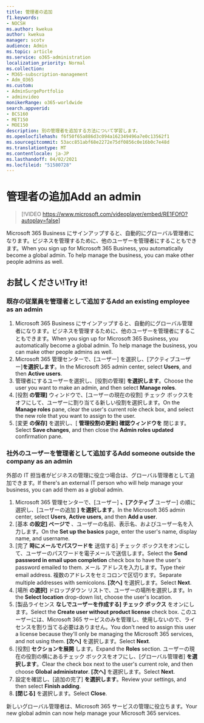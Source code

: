 ```yaml
---
title: 管理者の追加
f1.keywords:
- NOCSH
ms.author: kwekua
author: kwekua
manager: scotv
audience: Admin
ms.topic: article
ms.service: o365-administration
localization_priority: Normal
ms.collection:
- M365-subscription-management
- Adm_O365
ms.custom:
- AdminSurgePortfolio
- adminvideo
monikerRange: o365-worldwide
search.appverid:
- BCS160
- MET150
- MOE150
description: 別の管理者を追加する方法について学習します。
ms.openlocfilehash: f6f50f65a886d3c094a162349496a7e0c13562f1
ms.sourcegitcommit: 53acc851abf68e2272e75df0856c0e16b0c7e48d
ms.translationtype: MT
ms.contentlocale: ja-JP
ms.lasthandoff: 04/02/2021
ms.locfileid: "51580728"
---
```

# <a name="add-an-admin"></a><span data-ttu-id="58333-103">管理者の追加</span><span class="sxs-lookup"><span data-stu-id="58333-103">Add an admin</span></span>

> [!VIDEO https://www.microsoft.com/videoplayer/embed/RE1FOfO?autoplay=false]

<span data-ttu-id="58333-104">Microsoft 365 Business にサインアップすると、自動的にグローバル管理者になります。ビジネスを管理するために、他のユーザーを管理者にすることもできます。</span><span class="sxs-lookup"><span data-stu-id="58333-104">When you sign up for Microsoft 365 Business, you automatically become a global admin. To help manage the business, you can make other people admins as well.</span></span> 

## <a name="try-it"></a><span data-ttu-id="58333-105">お試しください!</span><span class="sxs-lookup"><span data-stu-id="58333-105">Try it!</span></span>

### <a name="add-an-existing-employee-as-an-admin"></a><span data-ttu-id="58333-106">既存の従業員を管理者として追加する</span><span class="sxs-lookup"><span data-stu-id="58333-106">Add an existing employee as an admin</span></span>

1. <span data-ttu-id="58333-107">Microsoft 365 Business にサインアップすると、自動的にグローバル管理者になります。ビジネスを管理するために、他のユーザーを管理者にすることもできます。</span><span class="sxs-lookup"><span data-stu-id="58333-107">When you sign up for Microsoft 365 Business, you automatically become a global admin. To help manage the business, you can make other people admins as well.</span></span> 
1. <span data-ttu-id="58333-108">Microsoft 365 管理センターで、[ユーザー] を選択し、[アクティブユーザー]**を選択します**。</span><span class="sxs-lookup"><span data-stu-id="58333-108">In the Microsoft 365 admin center, select **Users**, and then **Active users**.</span></span>
1. <span data-ttu-id="58333-109">管理者にするユーザーを選択し、[役割の管理] **を選択します**。</span><span class="sxs-lookup"><span data-stu-id="58333-109">Choose the user you want to make an admin, and then select **Manage roles**.</span></span>
1. <span data-ttu-id="58333-110">[役割 **の管理]** ウィンドウで、[ユーザーの現在の役割] チェック ボックスをオフにして、ユーザーに割り当てる新しい役割を選択します。</span><span class="sxs-lookup"><span data-stu-id="58333-110">On the **Manage roles** pane, clear the user's current role check box, and select the new role that you want to assign to the user.</span></span>
1. <span data-ttu-id="58333-111">[変更 **の保存]** を選択し、[ **管理役割の更新] 確認ウィンドウを** 閉じます。</span><span class="sxs-lookup"><span data-stu-id="58333-111">Select **Save changes**, and then close the **Admin roles updated** confirmation pane.</span></span>

### <a name="add-someone-outside-the-company-as-an-admin"></a><span data-ttu-id="58333-112">社外のユーザーを管理者として追加する</span><span class="sxs-lookup"><span data-stu-id="58333-112">Add someone outside the company as an admin</span></span>

<span data-ttu-id="58333-113">外部の IT 担当者がビジネスの管理に役立つ場合は、グローバル管理者として追加できます。</span><span class="sxs-lookup"><span data-stu-id="58333-113">If there's an external IT person who will help manage your business, you can add them as a global admin.</span></span>

1. <span data-ttu-id="58333-114">Microsoft 365 管理センターで、[ユーザー]  **、[アクティブ** ユーザー] の順に選択し、[ユーザーの追加 **] を選択します**。</span><span class="sxs-lookup"><span data-stu-id="58333-114">In the Microsoft 365 admin center, select **Users**, **Active users**, and then **Add a user**.</span></span>
1. <span data-ttu-id="58333-115">[基本 **の設定] ページで** 、ユーザーの名前、表示名、およびユーザー名を入力します。</span><span class="sxs-lookup"><span data-stu-id="58333-115">On the **Set up the basics** page, enter the user's name, display name, and username.</span></span>
1. <span data-ttu-id="58333-116">[完了 **時にメールでパスワードを** 送信する] チェック ボックスをオンにして、ユーザーのパスワードを電子メールで送信します。</span><span class="sxs-lookup"><span data-stu-id="58333-116">Select the **Send password in email upon completion** check box to have the user's password emailed to them.</span></span> <span data-ttu-id="58333-117">メール アドレスを入力します。</span><span class="sxs-lookup"><span data-stu-id="58333-117">Type their email address.</span></span> <span data-ttu-id="58333-118">複数のアドレスをセミコロンで区切ります。</span><span class="sxs-lookup"><span data-stu-id="58333-118">Separate multiple addresses with semicolons.</span></span> <span data-ttu-id="58333-119">**[次へ]** を選択します。</span><span class="sxs-lookup"><span data-stu-id="58333-119">Select **Next**.</span></span>
1. <span data-ttu-id="58333-120">[場所 **の選択]** ドロップダウン リストで、ユーザーの場所を選択します。</span><span class="sxs-lookup"><span data-stu-id="58333-120">In the **Select location** drop-down list, choose the user's location.</span></span>
1. <span data-ttu-id="58333-121">[製品ライセンス **なしでユーザーを作成する] チェック ボックス** をオンにします。</span><span class="sxs-lookup"><span data-stu-id="58333-121">Select the **Create user without product license** check box.</span></span> <span data-ttu-id="58333-122">このユーザーには、Microsoft 365 サービスのみを管理し、使用しないので、ライセンスを割り当てる必要はありません。</span><span class="sxs-lookup"><span data-stu-id="58333-122">You don't need to assign this user a license because they'll only be managing the Microsoft 365 services, and not using them.</span></span> <span data-ttu-id="58333-123">**[次へ]** を選択します。</span><span class="sxs-lookup"><span data-stu-id="58333-123">Select **Next**.</span></span>
1. <span data-ttu-id="58333-124">[役割] **セクションを展開** します。</span><span class="sxs-lookup"><span data-stu-id="58333-124">Expand the **Roles** section.</span></span> <span data-ttu-id="58333-125">ユーザーの現在の役割の横にあるチェック ボックスをオフにし、[グローバル管理者] **を選択します**。</span><span class="sxs-lookup"><span data-stu-id="58333-125">Clear the check box next to the user's current role, and then choose **Global administrator**.</span></span> <span data-ttu-id="58333-126">**[次へ]** を選択します。</span><span class="sxs-lookup"><span data-stu-id="58333-126">Select **Next**.</span></span>
1. <span data-ttu-id="58333-127">設定を確認し、[追加の完了] **を選択します**。</span><span class="sxs-lookup"><span data-stu-id="58333-127">Review your settings, and then select **Finish adding**.</span></span>
1. <span data-ttu-id="58333-128">**[閉じる]** を選択します。</span><span class="sxs-lookup"><span data-stu-id="58333-128">Select **Close**.</span></span>

<span data-ttu-id="58333-129">新しいグローバル管理者は、Microsoft 365 サービスの管理に役立ちます。</span><span class="sxs-lookup"><span data-stu-id="58333-129">Your new global admin can now help manage your Microsoft 365 services.</span></span>